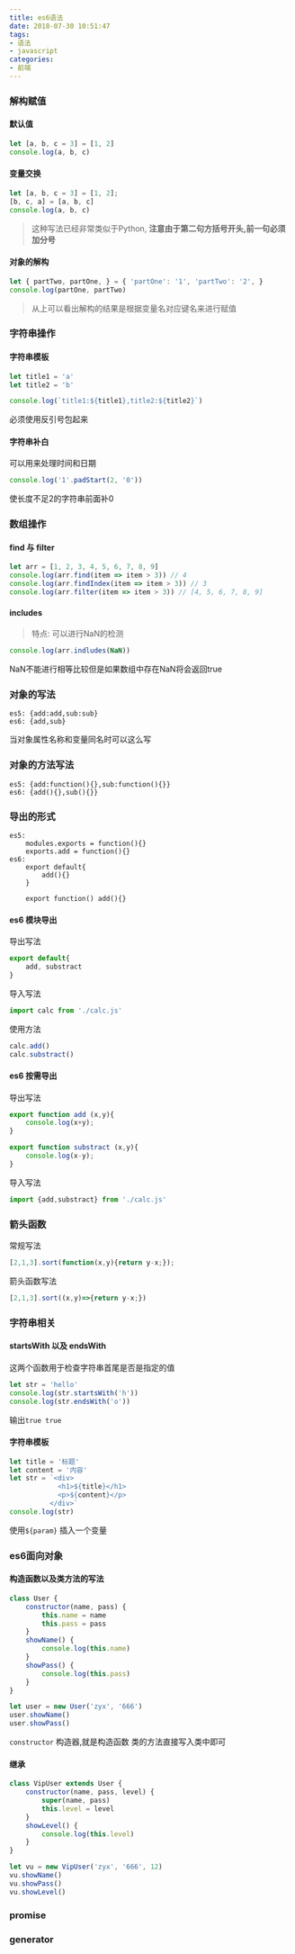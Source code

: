 ```yaml
---
title: es6语法
date: 2018-07-30 10:51:47
tags:
- 语法
- javascript
categories:
- 前端
---
```


### 解构赋值

#### 默认值

```javascript
let [a, b, c = 3] = [1, 2]
console.log(a, b, c)
```
#### 变量交换
```javascript
let [a, b, c = 3] = [1, 2];
[b, c, a] = [a, b, c]
console.log(a, b, c)
```
> 这种写法已经非常类似于Python, **注意由于第二句方括号开头,前一句必须加分号**

#### 对象的解构
```javascript
let { partTwo, partOne, } = { 'partOne': '1', 'partTwo': '2', }
console.log(partOne, partTwo)
```
> 从上可以看出解构的结果是根据变量名对应键名来进行赋值

### 字符串操作
#### 字符串模板
```javascript
let title1 = 'a'
let title2 = 'b'

console.log(`title1:${title1},title2:${title2}`)
```
必须使用反引号包起来

#### 字符串补白
可以用来处理时间和日期

```javascript
console.log('1'.padStart(2, '0'))
```
使长度不足2的字符串前面补0

### 数组操作
#### find 与 filter
```javascript
let arr = [1, 2, 3, 4, 5, 6, 7, 8, 9]
console.log(arr.find(item => item > 3)) // 4
console.log(arr.findIndex(item => item > 3)) // 3
console.log(arr.filter(item => item > 3)) // [4, 5, 6, 7, 8, 9]
```

#### includes
> 特点: 可以进行NaN的检测

```javascript
console.log(arr.indludes(NaN))
```
NaN不能进行相等比较但是如果数组中存在NaN将会返回true


### 对象的写法

```
es5: {add:add,sub:sub}
es6: {add,sub}
```

当对象属性名称和变量同名时可以这么写


### 对象的方法写法
```
es5: {add:function(){},sub:function(){}}
es6: {add(){},sub(){}}
```

### 导出的形式

```
es5:
    modules.exports = function(){}
    exports.add = function(){}
es6:
    export default{
        add(){}
    }

    export function() add(){}
```

#### es6 模块导出
导出写法
```javascript
export default{
    add, substract
}
```

导入写法
```javascript
import calc from './calc.js'
```

使用方法
```javascript
calc.add()
calc.substract()
```

#### es6 按需导出

导出写法
```javascript
export function add (x,y){
    console.log(x+y);
}

export function substract (x,y){
    console.log(x-y);
}
```
导入写法
```javascript
import {add,substract} from './calc.js'
```

### 箭头函数

常规写法
```javascript
[2,1,3].sort(function(x,y){return y-x;});
```
箭头函数写法
```javascript
[2,1,3].sort((x,y)=>{return y-x;})
```

### 字符串相关

#### startsWith 以及 endsWith
这两个函数用于检查字符串首尾是否是指定的值
```javascript
let str = 'hello'
console.log(str.startsWith('h'))
console.log(str.endsWith('o'))
```

输出`true true`

#### 字符串模板
```javascript
let title = '标题'
let content = '内容'
let str = `<div>
            <h1>${title}</h1>
            <p>${content}</p>
          </div>`
console.log(str)
```

使用`${param}` 插入一个变量

### es6面向对象

#### 构造函数以及类方法的写法
```javascript
class User {
    constructor(name, pass) {
        this.name = name
        this.pass = pass
    }
    showName() {
        console.log(this.name)
    }
    showPass() {
        console.log(this.pass)
    }
}

let user = new User('zyx', '666')
user.showName()
user.showPass()
```
`constructor` 构造器,就是构造函数
类的方法直接写入类中即可

#### 继承

```javascript
class VipUser extends User {
    constructor(name, pass, level) {
        super(name, pass)
        this.level = level
    }
    showLevel() {
        console.log(this.level)
    }
}

let vu = new VipUser('zyx', '666', 12)
vu.showName()
vu.showPass()
vu.showLevel()
```

### promise

### generator

